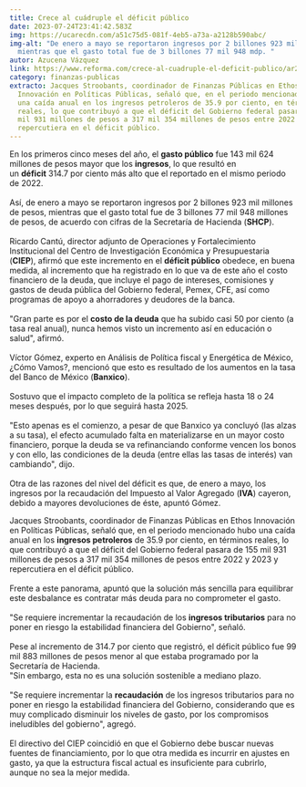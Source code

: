 ```yaml
---
title: Crece al cuádruple el déficit público
date: 2023-07-24T23:41:42.583Z
img: https://ucarecdn.com/a51c75d5-081f-4eb5-a73a-a2128b590abc/
img-alt: "De enero a mayo se reportaron ingresos por 2 billones 923 mil mdp,
  mientras que el gasto total fue de 3 billones 77 mil 948 mdp. "
autor: Azucena Vázquez
link: https://www.reforma.com/crece-al-cuadruple-el-deficit-publico/ar2645393?referer=--7d616165662f3a3a6262623b727a7a7279703b767a783a--
category: finanzas-publicas
extracto: Jacques Stroobants, coordinador de Finanzas Públicas en Ethos
  Innovación en Políticas Públicas, señaló que, en el periodo mencionado hubo
  una caída anual en los ingresos petroleros de 35.9 por ciento, en términos
  reales, lo que contribuyó a que el déficit del Gobierno federal pasara de 155
  mil 931 millones de pesos a 317 mil 354 millones de pesos entre 2022 y 2023 y
  repercutiera en el déficit público.
---
```

En los primeros cinco meses del año, el **gasto público** fue 143 mil 624 millones de pesos mayor que los **ingresos**, lo que resultó en un **déficit** 314.7 por ciento más alto que el reportado en el mismo periodo de 2022.\
\
Así, de enero a mayo se reportaron ingresos por 2 billones 923 mil millones de pesos, mientras que el gasto total fue de 3 billones 77 mil 948 millones de pesos, de acuerdo con cifras de la Secretaría de Hacienda (**SHCP**).\
\
Ricardo Cantú, director adjunto de Operaciones y Fortalecimiento Institucional del Centro de Investigación Económica y Presupuestaria (**CIEP**), afirmó que este incremento en el **déficit público** obedece, en buena medida, al incremento que ha registrado en lo que va de este año el costo financiero de la deuda, que incluye el pago de intereses, comisiones y gastos de deuda pública del Gobierno federal, Pemex, CFE, así como programas de apoyo a ahorradores y deudores de la banca.\
\
"Gran parte es por el **costo de la deuda** que ha subido casi 50 por ciento (a tasa real anual), nunca hemos visto un incremento así en educación o salud", afirmó.\
\
Víctor Gómez, experto en Análisis de Política fiscal y Energética de México, ¿Cómo Vamos?, mencionó que esto es resultado de los aumentos en la tasa del Banco de México (**Banxico**).\
\
Sostuvo que el impacto completo de la política se refleja hasta 18 o 24 meses después, por lo que seguirá hasta 2025.\
\
"Esto apenas es el comienzo, a pesar de que Banxico ya concluyó (las alzas a su tasa), el efecto acumulado falta en materializarse en un mayor costo financiero, porque la deuda se va refinanciando conforme vencen los bonos y con ello, las condiciones de la deuda (entre ellas las tasas de interés) van cambiando", dijo.\
\
Otra de las razones del nivel del déficit es que, de enero a mayo, los ingresos por la recaudación del Impuesto al Valor Agregado (**IVA**) cayeron, debido a mayores devoluciones de éste, apuntó Gómez.

Jacques Stroobants, coordinador de Finanzas Públicas en Ethos Innovación en Políticas Públicas, señaló que, en el periodo mencionado hubo una caída anual en los **ingresos petroleros** de 35.9 por ciento, en términos reales, lo que contribuyó a que el déficit del Gobierno federal pasara de 155 mil 931 millones de pesos a 317 mil 354 millones de pesos entre 2022 y 2023 y repercutiera en el déficit público.\
\
Frente a este panorama, apuntó que la solución más sencilla para equilibrar este desbalance es contratar más deuda para no comprometer el gasto.\
\
"Se requiere incrementar la recaudación de los **ingresos tributarios** para no poner en riesgo la estabilidad financiera del Gobierno", señaló.\
\
Pese al incremento de 314.7 por ciento que registró, el déficit público fue 99 mil 883 millones de pesos menor al que estaba programado por la Secretaría de Hacienda.\
"Sin embargo, esta no es una solución sostenible a mediano plazo.\
\
"Se requiere incrementar la **recaudación** de los ingresos tributarios para no poner en riesgo la estabilidad financiera del Gobierno, considerando que es muy complicado disminuir los niveles de gasto, por los compromisos ineludibles del gobierno", agregó.\
\
El directivo del CIEP coincidió en que el Gobierno debe buscar nuevas fuentes de financiamiento, por lo que otra medida es incurrir en ajustes en gasto, ya que la estructura fiscal actual es insuficiente para cubrirlo, aunque no sea la mejor medida.